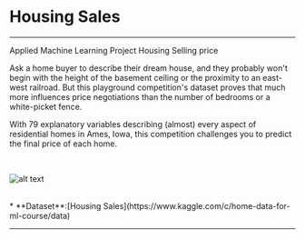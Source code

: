 # Housing Sales
<hr>

Applied Machine Learning Project Housing Selling price

Ask a home buyer to describe their dream house, and they probably won't begin with the height of the basement ceiling or the proximity to an east-west railroad. But this playground competition's dataset proves that much more influences price negotiations than the number of bedrooms or a white-picket fence.

With 79 explanatory variables describing (almost) every aspect of residential homes in Ames, Iowa, this competition challenges you to predict the final price of each home.

<br>

![alt text](https://storage.googleapis.com/kaggle-competitions/kaggle/5407/media/housesbanner.png)


<br>
* **Dataset**:[Housing Sales](https://www.kaggle.com/c/home-data-for-ml-course/data)


<hr>
